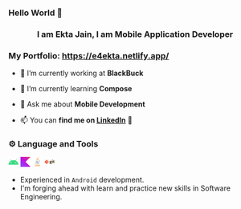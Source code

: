 ### Hello World 👋


<h3 align="center">I am Ekta Jain, I am Mobile Application Developer</h3>

### My Portfolio: https://e4ekta.netlify.app/



- 🔭 I’m currently working at **BlackBuck**

- 🌱 I’m currently learning  **Compose**

- 💬 Ask me about **Mobile Development**

- 📫 You can **find me on [LinkedIn](https://www.linkedin.com/in/ekta-jain-androiddeveloper/)**  👋



### :gear: Language and Tools 

<code><img height="20" src="https://raw.githubusercontent.com/github/explore/5c058a388828bb5fde0bcafd4bc867b5bb3f26f3/topics/android/android.png"></code>
<code><img height="20" src="https://raw.githubusercontent.com/github/explore/80688e429a7d4ef2fca1e82350fe8e3517d3494d/topics/kotlin/kotlin.png"></code>
<code><img height="20" src="https://raw.githubusercontent.com/github/explore/80688e429a7d4ef2fca1e82350fe8e3517d3494d/topics/java/java.png"></code>
<code><img height="20" src="https://raw.githubusercontent.com/github/explore/80688e429a7d4ef2fca1e82350fe8e3517d3494d/topics/git/git.png"></code>

* Experienced in `Android` development.
* I'm forging ahead with learn and practice new skills in Software Engineering.

